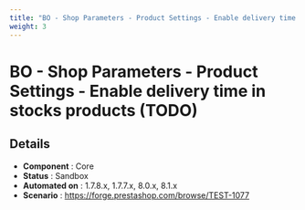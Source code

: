 ```yaml
---
title: "BO - Shop Parameters - Product Settings - Enable delivery time in stocks products (TODO)"
weight: 3
---
```


# BO - Shop Parameters - Product Settings - Enable delivery time in stocks products (TODO)
## Details
* **Component** : Core
* **Status** : Sandbox
* **Automated on** : 1.7.8.x, 1.7.7.x, 8.0.x, 8.1.x
* **Scenario** : https://forge.prestashop.com/browse/TEST-1077

